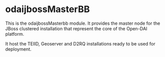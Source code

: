 # odaijbossMasterBB #

This is the odaijbossMasterbb module. It provides the master node for the JBoss clustered installation that represent the core of the Open-DAI platform.

It host the TEIID, Geoserver and D2RQ installations ready to be used for deployment.
